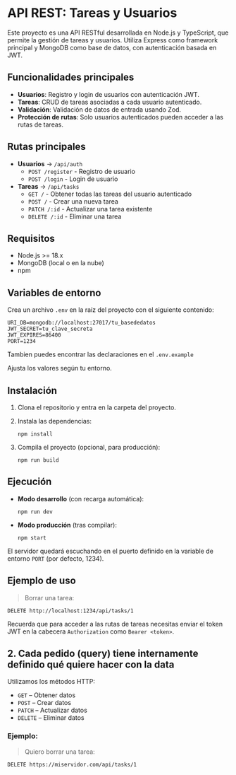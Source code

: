 # API REST: Tareas y Usuarios

Este proyecto es una API RESTful desarrollada en Node.js y TypeScript, que permite la gestión de tareas y usuarios. Utiliza Express como framework principal y MongoDB como base de datos, con autenticación basada en JWT.

## Funcionalidades principales

- **Usuarios**: Registro y login de usuarios con autenticación JWT.
- **Tareas**: CRUD de tareas asociadas a cada usuario autenticado.
- **Validación**: Validación de datos de entrada usando Zod.
- **Protección de rutas**: Solo usuarios autenticados pueden acceder a las rutas de tareas.

## Rutas principales

- **Usuarios** → `/api/auth`
  - `POST /register` - Registro de usuario
  - `POST /login` - Login de usuario
- **Tareas** → `/api/tasks`
  - `GET /` - Obtener todas las tareas del usuario autenticado
  - `POST /` - Crear una nueva tarea
  - `PATCH /:id` - Actualizar una tarea existente
  - `DELETE /:id` - Eliminar una tarea

## Requisitos

- Node.js >= 18.x
- MongoDB (local o en la nube)
- npm

## Variables de entorno

Crea un archivo `.env` en la raíz del proyecto con el siguiente contenido:

```
URI_DB=mongodb://localhost:27017/tu_basededatos
JWT_SECRET=tu_clave_secreta
JWT_EXPIRES=86400
PORT=1234
```

Tambien puedes encontrar las declaraciones en el `.env.example`

Ajusta los valores según tu entorno.

## Instalación

1. Clona el repositorio y entra en la carpeta del proyecto.
2. Instala las dependencias:

   ```
   npm install
   ```

3. Compila el proyecto (opcional, para producción):

   ```
   npm run build
   ```

## Ejecución

- **Modo desarrollo** (con recarga automática):

  ```
  npm run dev
  ```

- **Modo producción** (tras compilar):

  ```
  npm start
  ```

El servidor quedará escuchando en el puerto definido en la variable de entorno `PORT` (por defecto, 1234).

## Ejemplo de uso

> Borrar una tarea:

```http
DELETE http://localhost:1234/api/tasks/1
```

Recuerda que para acceder a las rutas de tareas necesitas enviar el token JWT en la cabecera `Authorization` como `Bearer <token>`.

## 2. Cada pedido (query) tiene internamente definido qué quiere hacer con la data

Utilizamos los métodos HTTP:

- `GET` – Obtener datos
- `POST` – Crear datos
- `PATCH` – Actualizar datos
- `DELETE` – Eliminar datos

### Ejemplo:

> Quiero borrar una tarea:

```http
DELETE https://miservidor.com/api/tasks/1
